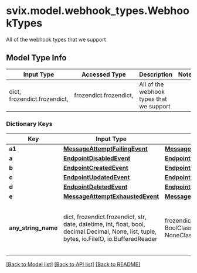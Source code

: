 # svix.model.webhook_types.WebhookTypes

All of the webhook types that we support

## Model Type Info
Input Type | Accessed Type | Description | Notes
------------ | ------------- | ------------- | -------------
dict, frozendict.frozendict,  | frozendict.frozendict,  | All of the webhook types that we support | 

### Dictionary Keys
Key | Input Type | Accessed Type | Description | Notes
------------ | ------------- | ------------- | ------------- | -------------
**a1** | [**MessageAttemptFailingEvent**](MessageAttemptFailingEvent.md) | [**MessageAttemptFailingEvent**](MessageAttemptFailingEvent.md) |  | 
**a** | [**EndpointDisabledEvent**](EndpointDisabledEvent.md) | [**EndpointDisabledEvent**](EndpointDisabledEvent.md) |  | 
**b** | [**EndpointCreatedEvent**](EndpointCreatedEvent.md) | [**EndpointCreatedEvent**](EndpointCreatedEvent.md) |  | 
**c** | [**EndpointUpdatedEvent**](EndpointUpdatedEvent.md) | [**EndpointUpdatedEvent**](EndpointUpdatedEvent.md) |  | 
**d** | [**EndpointDeletedEvent**](EndpointDeletedEvent.md) | [**EndpointDeletedEvent**](EndpointDeletedEvent.md) |  | 
**e** | [**MessageAttemptExhaustedEvent**](MessageAttemptExhaustedEvent.md) | [**MessageAttemptExhaustedEvent**](MessageAttemptExhaustedEvent.md) |  | 
**any_string_name** | dict, frozendict.frozendict, str, date, datetime, int, float, bool, decimal.Decimal, None, list, tuple, bytes, io.FileIO, io.BufferedReader | frozendict.frozendict, str, BoolClass, decimal.Decimal, NoneClass, tuple, bytes, FileIO | any string name can be used but the value must be the correct type | [optional]

[[Back to Model list]](../../README.md#documentation-for-models) [[Back to API list]](../../README.md#documentation-for-api-endpoints) [[Back to README]](../../README.md)

